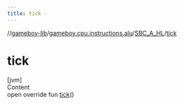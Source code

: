 ```yaml
---
title: tick -
---
```

//[gameboy-lib](../../index.md)/[gameboy.cpu.instructions.alu](../index.md)/[SBC_A_HL](index.md)/[tick](tick.md)



# tick  
[jvm]  
Content  
open override fun [tick](tick.md)()  



